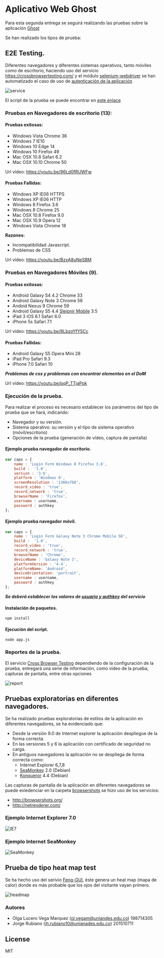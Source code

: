 # Aplicativo Web Ghost

Para esta segunda entrega se seguirá realizando las pruebas sobre la aplicación [Ghost]

Se han realizado los tipos de prueba:

## E2E Testing.

Diferentes navegadores y diferentes sistemas operativos, tanto móviles como de escritorio, haciendo uso del servicio https://crossbrowsertesting.com/ y 
el módulo [selenium-webdriver] se han automatizado el caso de uso de [autenticación de la aplicación]

![service](https://github.com/jhrubiano10/pruebas_automaticas/blob/master/reporte_02/aplicativo_web/img/Imagen_servicio_crossbrowser.png?raw=true)

El script de la prueba se puede encontrar en [este enlace]


### Pruebas en Navegadores de escritorio (13):

#### Pruebas exitosas:

* Windows Vista Chrome 36
* Windows 7 IE10
* Windows 10 Edge 14
* Windows 10 Firefox 49
* Mac OSX 10.8 Safari 6.2
* Mac OSX 10.10 Chrome 50

Url vídeo: https://youtu.be/96Ld0fRUWFw


#### Pruebas Fallidas:

* Windows XP IE06 HTTPS
* Windows XP IE06 HTTP
* Windows 8 Firefox 3.6
* Windows 8 Chrome 25
* Mac OSX 10.8 Firefox 9.0
* Mac OSX 10.9 Opera 12
* Windows Vista Chrome 18

**Razones:**

* Incompatibilidad Javascript.
* Problemas de CSS

Url vídeo: https://youtu.be/BzxA8uNeSBM

### Pruebas en Navegadores Móviles (9).

#### Pruebas exitosas:

* Android Galaxy S4 4.2 Chrome 33
* Android Galaxy Note 3 Chrome 58
* Andoid Nexus 9 Chrome 59
* Android Galaxy S5 4.4 [Sleipnir Mobile] 3.5
* iPad 3 iOS 6.1 Safari 6.0
* iPhone 5s Safari 7.1

Url vídeo: https://youtu.be/8LbzoYfY5Cc

#### Pruebas Fallidas:

* Android Galaxy S5 Opera Mini 28
* iPad Pro Safari 9.3
* iPhone 7.0 Safari 10

***Problemas de css y problemas con encontrar elementos en el DoM***

Url vídeo: https://youtu.be/pqP_TTjaPpk

### Ejecución de la prueba.

Para realizar el proceso es necesario establecer los parámetros del tipo de prueba que se hará, indicando:

* Navegador y su versión.
* Sistema operativo: su versión y el tipo de sistema operativo (móvil/escritorio)
* Opciones de la prueba (generación de vídeo, captura de pantalla)

#### Ejemplo prueba navegador de escritorio.

```js
var caps = {
    name : 'Login Form Windows 8 Firefox 3.6',
    build :  '1.0',
    version : '3.6', 
    platform : 'Windows 8', 
    screenResolution : '1366x768',
    record_video : 'true',
    record_network : 'true',
    browserName : 'Firefox',
    username : username,
    password : authkey
};
```

#### Ejemplo prueba navegador móvil.

```js
var caps = {
    name : 'Login Form Galaxy Note 3 Chrome Mobile 58',
    build :  '1.0',
    record_video : 'true',
    record_network : 'true',
    browserName : 'Chrome',
    deviceName : 'Galaxy Note 3',
    platformVersion : '4.4',
    platformName: 'Android',
    deviceOrientation: 'portrait',
    username : username,
    password : authkey
};
```

***Se deberá establecer los valores de [usuario y authkey] del servicio***

#### Instalación de paquetes.

```
npm install
```

#### Ejecución del script.

```
node app.js
```

### Reportes de la prueba.

El servicio [Cross Browser Testing] dependiendo de la configuración de la prueba, entregará una serie de información, como vídeo de la prueba, capturas de pantalla, entre otras opciones

![report](https://github.com/jhrubiano10/pruebas_automaticas/blob/master/reporte_02/aplicativo_web/img/Ejemplo_reporte.png?raw=true)


## Pruebas exploratorias en diferentes navegadores.

Se ha realizado pruebas exploratorias de estilos de la aplicación en diferentes navegadores, se ha evidenciado que:

* Desde la versión 9.0 de Internet explorer la aplicación despliegue de la forma correcta.
* En las versiones 5 y 6 la aplicación con certificado de seguridad no carga.
* En antiguos navegadores la aplicación no se despliega de forma correcta como:
  * Internet Explorer 6,7,8
  * [SeaMonkey] 2.0 (Debian)
  * [Konqueror] 4.4 (Debian)

Las capturas de pantalla de la aplicación en diferentes navegadores se puede eviedenciar en la carpeta [browsershots] se hizo uso de los servicios:

* http://browsershots.org/
* http://netrenderer.com/

### Ejemplo Internet Explorer 7.0

![IE7](https://github.com/jhrubiano10/pruebas_automaticas/blob/master/reporte_02/aplicativo_web/browsershots/08_Internet_Explorer_07.png?raw=true)

### Ejemplo Internet SeaMonkey

![SeaMonkey](https://github.com/jhrubiano10/pruebas_automaticas/blob/master/reporte_02/aplicativo_web/browsershots/03_SeaMonkey%202.0.14_Debian.png?raw=true)

## Prueba de tipo heat map test

Se ha hecho uso del serivio [Feng-GUI], éste genera un heat map (mapa de calor) donde es más probable que los ojos del visitante vayan primero.


![headmap](https://github.com/jhrubiano10/pruebas_automaticas/blob/master/reporte_02/aplicativo_web/Feng-GUI/Feng-GUI.png?raw=true)


### Autores

* Olga Lucero Vega Marquez (ol.vegam@uniandes.edu.co) 198714305
* Jorge Rubiano (jh.rubiano10@unianades.edu.co) 201510711


License
----
MIT

[Ghost]:https://ghost.org/es/
[selenium-webdriver]:https://www.npmjs.com/package/selenium-webdriver
[este enlace]:https://github.com/jhrubiano10/pruebas_automaticas/blob/master/reporte_02/aplicativo_web/crossbrowser/app.js
[Sleipnir Mobile]:https://play.google.com/store/apps/details?id=jp.co.fenrir.android.sleipnir&hl=es
[Cross Browser Testing]:https://crossbrowsertesting.com/
[autenticación de la aplicación]:https://github.com/jhrubiano10/pruebas_automaticas/blob/master/reporte_02/aplicativo_web/crossbrowser/app.js#L48
[usuario y authkey]:https://github.com/jhrubiano10/pruebas_automaticas/blob/master/reporte_02/aplicativo_web/crossbrowser/app.js#L7
[SeaMonkey]:https://www.seamonkey-project.org/
[Konqueror]:https://konqueror.org/features/browser.php
[browsershots]:https://github.com/jhrubiano10/pruebas_automaticas/tree/master/reporte_02/aplicativo_web/browsershots
[Feng-GUI]:http://www.feng-gui.com/
